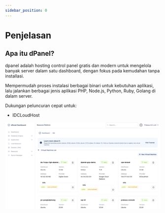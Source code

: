 ```yaml
---
sidebar_position: 0
---
```


# Penjelasan

## Apa itu dPanel?

dpanel adalah hosting control panel gratis dan modern untuk mengelola banyak server dalam satu dashboard, dengan fokus pada kemudahan tanpa installasi.

Mempermudah proses instalasi berbagai binari untuk kebutuhan aplikasi, lalu jalankan berbagai jenis aplikasi PHP, Node.js, Python, Ruby, Golang di dalam server.

Dukungan peluncuran cepat untuk:

- IDCLoudHost

![Virtual Machine](./../intro/virtual-machine.png)
